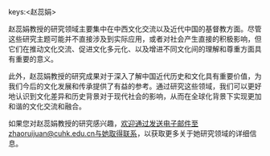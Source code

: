 keys:<赵蕊娟>


赵蕊娟教授的研究领域主要集中在中西文化交流以及近代中国的基督教方面。尽管这些研究主题可能并不直接涉及到实际应用，或者对社会产生直接的积极影响，但它们在推动文化交流、促进文化多元化、以及增进不同文化间的理解和尊重方面具有重要的意义。

此外，赵蕊娟教授的研究成果对于深入了解中国近代历史和文化具有重要价值，为我们今后的文化发展和传承提供了有益的参考。通过研究这些领域，我们可以更好地认识到文化差异和历史背景对于现代社会的影响，从而在全球化背景下实现更加和谐的文化交流和融合。

如果您对赵蕊娟教授的研究感兴趣，欢迎通过发送电子邮件至zhaoruijuan@cuhk.edu.cn与她取得联系，以获取更多关于她研究领域的详细信息。